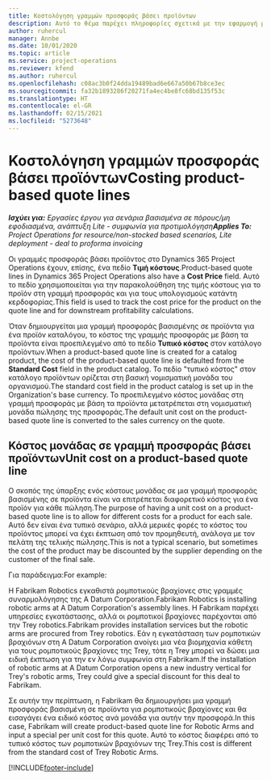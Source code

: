 ```yaml
---
title: Κοστολόγηση γραμμών προσφοράς βάσει προϊόντων
description: Αυτό το θέμα παρέχει πληροφορίες σχετικά με την εφαρμογή μιας τιμής κόστους σε μια γραμμή προσφοράς βάσει προϊόντων.
author: ruhercul
manager: Annbe
ms.date: 10/01/2020
ms.topic: article
ms.service: project-operations
ms.reviewer: kfend
ms.author: ruhercul
ms.openlocfilehash: c08ac3b0f24dda19489bad6e667a50b67b8ce3ec
ms.sourcegitcommit: fa32b1893286f20271fa4ec4be8fc68bd135f53c
ms.translationtype: HT
ms.contentlocale: el-GR
ms.lasthandoff: 02/15/2021
ms.locfileid: "5273648"
---
```

# <a name="costing-product-based-quote-lines"></a><span data-ttu-id="4d3b0-103">Κοστολόγηση γραμμών προσφοράς βάσει προϊόντων</span><span class="sxs-lookup"><span data-stu-id="4d3b0-103">Costing product-based quote lines</span></span>

<span data-ttu-id="4d3b0-104">_**Ισχύει για:** Εργασίες έργου για σενάρια βασισμένα σε πόρους/μη εφοδιασμένα, ανάπτυξη Lite - συμφωνία για προτιμολόγηση_</span><span class="sxs-lookup"><span data-stu-id="4d3b0-104">_**Applies To:** Project Operations for resource/non-stocked based scenarios, Lite deployment - deal to proforma invoicing_</span></span>


<span data-ttu-id="4d3b0-105">Οι γραμμές προσφοράς βάσει προϊόντος στο Dynamics 365 Project Operations έχουν, επίσης, ένα πεδίο **Τιμή κόστους**.</span><span class="sxs-lookup"><span data-stu-id="4d3b0-105">Product-based quote lines in Dynamics 365 Project Operations also have a **Cost Price** field.</span></span> <span data-ttu-id="4d3b0-106">Αυτό το πεδίο χρησιμοποιείται για την παρακολούθηση της τιμής κόστους για το προϊόν στη γραμμή προσφοράς και για τους υπολογισμούς κατάντη κερδοφορίας.</span><span class="sxs-lookup"><span data-stu-id="4d3b0-106">This field is used to track the cost price for the product on the quote line and for downstream profitability calculations.</span></span>

<span data-ttu-id="4d3b0-107">Όταν δημιουργείται μια γραμμή προσφοράς βασισμένης σε προϊόντα για ένα προϊόν καταλόγου, το κόστος της γραμμής προσφοράς με βάση τα προϊόντα είναι προεπιλεγμένο από το πεδίο **Τυπικό κόστος** στον κατάλογο προϊόντων.</span><span class="sxs-lookup"><span data-stu-id="4d3b0-107">When a product-based quote line is created for a catalog product, the cost of the product-based quote line is defaulted from the **Standard Cost** field in the product catalog.</span></span> <span data-ttu-id="4d3b0-108">Το πεδίο "τυπικό κόστος" στον κατάλογο προϊόντων ορίζεται στη βασική νομισματική μονάδα του οργανισμού.</span><span class="sxs-lookup"><span data-stu-id="4d3b0-108">The standard cost field in the product catalog is set up in the Organization's base currency.</span></span> <span data-ttu-id="4d3b0-109">Το προεπιλεγμένο κόστος μονάδας στη γραμμή προσφοράς με βάση τα προϊόντα μετατρέπεται στη νομισματική μονάδα πώλησης της προσφοράς.</span><span class="sxs-lookup"><span data-stu-id="4d3b0-109">The default unit cost on the product-based quote line is converted to the sales currency on the quote.</span></span>

## <a name="unit-cost-on-a-product-based-quote-line"></a><span data-ttu-id="4d3b0-110">Κόστος μονάδας σε γραμμή προσφοράς βάσει προϊόντων</span><span class="sxs-lookup"><span data-stu-id="4d3b0-110">Unit cost on a product-based quote line</span></span>

<span data-ttu-id="4d3b0-111">Ο σκοπός της ύπαρξης ενός κόστους μονάδας σε μια γραμμή προσφοράς βασισμένης σε προϊόντα είναι να επιτρέπεται διαφορετικό κόστος για ένα προϊόν για κάθε πώληση.</span><span class="sxs-lookup"><span data-stu-id="4d3b0-111">The purpose of having a unit cost on a product-based quote line is to allow for different costs for a product for each sale.</span></span> <span data-ttu-id="4d3b0-112">Αυτό δεν είναι ένα τυπικό σενάριο, αλλά μερικές φορές το κόστος του προϊόντος μπορεί να έχει έκπτωση από τον προμηθευτή, ανάλογα με τον πελάτη της τελικής πώλησης.</span><span class="sxs-lookup"><span data-stu-id="4d3b0-112">This is not a typical scenario, but sometimes the cost of the product may be discounted by the supplier depending on the customer of the final sale.</span></span>

<span data-ttu-id="4d3b0-113">Για παράδειγμα:</span><span class="sxs-lookup"><span data-stu-id="4d3b0-113">For example:</span></span>

<span data-ttu-id="4d3b0-114">Η Fabrikam Robotics εγκαθιστά ρομποτικούς βραχίονες στις γραμμές συναρμολόγησης της A Datum Corporation.</span><span class="sxs-lookup"><span data-stu-id="4d3b0-114">Fabrikam Robotics is installing robotic arms at A Datum Corporation's assembly lines.</span></span> <span data-ttu-id="4d3b0-115">Η Fabrikam παρέχει υπηρεσίες εγκατάστασης, αλλά οι ρομποτικοί βραχίονες παρέχονται από την Trey robotics.</span><span class="sxs-lookup"><span data-stu-id="4d3b0-115">Fabrikam provides installation services but the robotic arms are procured from Trey robotics.</span></span> <span data-ttu-id="4d3b0-116">Εάν η εγκατάσταση των ρομποτικών βραχιόνων στη A Datum Corporation ανοίγει μια νέα βιομηχανία κάθετη για τους ρομποτικούς βραχίονες της Trey, τότε η Trey μπορεί να δώσει μια ειδική έκπτωση για την εν λόγω συμφωνία στη Fabrikam.</span><span class="sxs-lookup"><span data-stu-id="4d3b0-116">If the installation of robotic arms at A Datum Corporation opens a new industry vertical for Trey's robotic arms, Trey could give a special discount for this deal to Fabrikam.</span></span>

<span data-ttu-id="4d3b0-117">Σε αυτήν την περίπτωση, η Fabrikam θα δημιουργήσει μια γραμμή προσφοράς βασισμένη σε προϊόντα για ρομποτικούς βραχίονες και θα εισαγάγει ένα ειδικό κόστος ανά μονάδα για αυτήν την προσφορά.</span><span class="sxs-lookup"><span data-stu-id="4d3b0-117">In this case, Fabrikam will create product-based quote line for Robotic Arms and input a special per unit cost for this quote.</span></span> <span data-ttu-id="4d3b0-118">Αυτό το κόστος διαφέρει από το τυπικό κόστος των ρομποτικών βραχιόνων της Trey.</span><span class="sxs-lookup"><span data-stu-id="4d3b0-118">This cost is different from the standard cost of Trey Robotic Arms.</span></span>


[!INCLUDE[footer-include](../../includes/footer-banner.md)]
